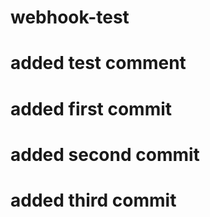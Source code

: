# webhook-test
# added test comment 
# added first commit

# added second commit 

# added third commit